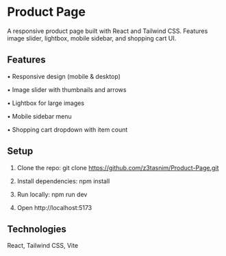 # Product Page
A responsive product page built with React and Tailwind CSS. Features image slider, lightbox, mobile sidebar, and shopping cart UI.

## Features
• Responsive design (mobile & desktop)

• Image slider with thumbnails and arrows

• Lightbox for large images

• Mobile sidebar menu

• Shopping cart dropdown with item count

## Setup
1. Clone the repo:
git clone https://github.com/z3tasnim/Product-Page.git

2. Install dependencies:
npm install

3. Run locally:
npm run dev

4. Open http://localhost:5173

## Technologies
React, Tailwind CSS, Vite
